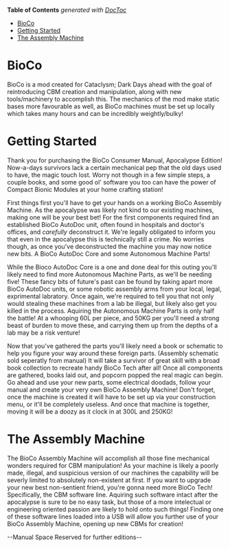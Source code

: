 <!-- START doctoc generated TOC please keep comment here to allow auto update -->
<!-- DON'T EDIT THIS SECTION, INSTEAD RE-RUN doctoc TO UPDATE -->
**Table of Contents**  *generated with [DocToc](https://github.com/thlorenz/doctoc)*

- [BioCo](#bioco)
- [Getting Started](#getting-started)
- [The Assembly Machine](#the-assembly-machine)

<!-- END doctoc generated TOC please keep comment here to allow auto update -->

# BioCo

BioCo is a mod created for Cataclysm; Dark Days ahead with the goal of reintroducing CBM creation and manipulation, along with new tools/machinery to accomplish this.
The mechanics of the mod make static bases more favourable as well, as BioCo machines must be set up locally which takes many hours and can be incredibly weightly/bulky!





# Getting Started

Thank you for purchasing the BioCo Consumer Manual, Apocalypse Edition!
Now-a-days survivors lack a certain mechanical pep that the old days used to have, the magic touch lost.
Worry not though in a few simple steps, a couple books, and some good ol' software you too can have the power of Compact Bionic Modules at your home crafting station!


First things first you'll have to get your hands on a working BioCo Assembly Machine. As the apocalypse was likely not kind to our existing machines, making one will be your best bet!
For the first components required find an established BioCo AutoDoc unit, often found in hospitals and doctor's offices, and *carefully* deconstruct it. 
We're legally obligated to inform you that even in the apocalypse this is technically still a crime.
No worries though, as once you've deconstructed the machine you may now notice new bits. A BioCo AutoDoc Core and some Autonomous Machine Parts!


While the Bioco AutoDoc Core is a one and done deal for this outing you'll likely need to find more Autonomous Machine Parts, as we'll be needing five!
These fancy bits of future's past can be found by taking apart more BioCo AutoDoc units, or some robotic assembly arms from your local, legal, exprimental labratory.
Once again, we're required to tell you that not only would stealing these machines from a lab be illegal, but likely also get you killed in the process.
Aquiring the Autonomous Machine Parts is only half the battle! At a whooping 60L per piece, and 50KG per you'll need a strong beast of burden to move these, and carrying them up from the depths of a lab may be a risk venture!


Now that you've gathered the parts you'll likely need a book or schematic to help you figure your way around these foreign parts. (Assembly schematic sold seperatly from manual)
It will take a survivor of great skill with a broad book collection to recreate handy BioCo Tech after all!
Once all components are gathered, books laid out, and popcorn popped the real magic can begin. Go ahead and use your new parts, some electrical doodads, follow your manual and create your very own BioCo Assembly Machine!
Don't forget, once the machine is created it will have to be set up via your construction menu, or it'll be completely useless. And once that machine is together, moving it will be a doozy as it clock in at 300L and 250KG!





# The Assembly Machine

The BioCo Assembly Machine will accomplish all those fine mechanical wonders required for CBM manipulation! 
As your machine is likely a poorly made, illegal, and suspicious version of our machines the capability will be severly limited to absolutely non-existent at first. 
If you want to upgrade your new best non-sentient friend, you're gonna need more BioCo Tech! Specifically, the CBM software line.
Aquiring such software intact after the apocalypse is sure to be no easy task, but those of a more intelectual or engineering oriented passion are likely to hold onto such things!
Finding one of these software lines loaded into a USB will allow you further use of your BioCo Assembly Machine, opening up new CBMs for creation!


--Manual Space Reserved for further editions--
